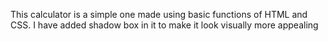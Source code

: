 This calculator is a simple one made using basic functions of HTML and CSS. I have added shadow box in it to make it look visually more appealing
